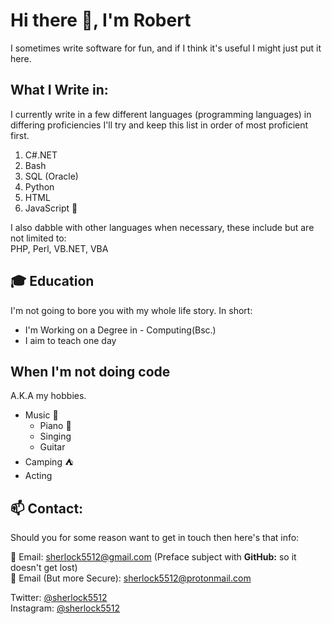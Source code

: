 # Hi there 👋, I'm Robert
<!-- TODO: add picture -->
I sometimes write software for fun, and if I think it's useful I might just put it here.

## What I Write in:

I currently write in a few different languages (programming languages) in differing proficiencies 
I'll try and keep this list in order of most proficient first. 

1. C#.NET
2. Bash
3. SQL (Oracle)
4. Python
5. HTML
6. JavaScript 🤮  

I also dabble with other languages when necessary, these include but are not limited to:  
PHP, Perl, VB.NET, VBA  

## 🎓 Education
I'm not going to bore you with my whole life story.
In short:
* I'm Working on a Degree in - Computing(Bsc.)
* I aim to teach one day

## When I'm not doing code
A.K.A my hobbies.  
* Music 🎼
    * Piano 🎹
    * Singing
    * Guitar
* Camping ⛺
* Acting

## 📫 Contact:
Should you for some reason want to get in touch then here's that info:

📧 Email: sherlock5512@gmail.com (Preface subject with **GitHub:** so it doesn't get lost)  
📧 Email (But more Secure): sherlock5512@protonmail.com  

Twitter: [@sherlock5512](HTTPS://www.twitter.com/sherlock5512)  
Instagram: [@sherlock5512](HTTPS://www.instagram.com/sherlock5512)  
<!--
**sherlock5512/sherlock5512** is a ✨ _special_ ✨ repository because its `README.md` (this file) appears on your GitHub profile.

Here are some ideas to get you started:

- 🔭 I’m currently working on ...
- 🌱 I’m currently learning ...
- 👯 I’m looking to collaborate on ...
- 🤔 I’m looking for help with ...
- 💬 Ask me about ...
- 📫 How to reach me: ...
- 😄 Pronouns: ...
- ⚡ Fun fact: ...
-->
